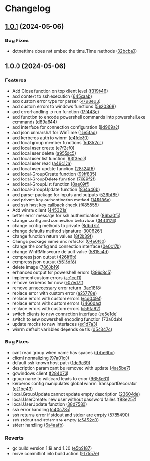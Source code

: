 # Changelog

## [1.0.1](https://github.com/d-strobel/gowindows/compare/v1.0.0...v1.0.1) (2024-05-06)


### Bug Fixes

* dotnettime does not embed the time.Time methods ([32bcba0](https://github.com/d-strobel/gowindows/commit/32bcba09903d79c722d269a9566513525b66449a))

## 1.0.0 (2024-05-06)


### Features

* Add Close function on top client level ([f319b46](https://github.com/d-strobel/gowindows/commit/f319b4605eaa936922761e036fc6062408fbf7cc))
* add context to ssh execution ([645caab](https://github.com/d-strobel/gowindows/commit/645caabc4fc728ebfede9df16e7ed6739d63a9b0))
* add custom error type for parser ([4798e03](https://github.com/d-strobel/gowindows/commit/4798e034be709c90f562e64c93b971ab13a6ce24))
* add custom errors to windows functions ([5620368](https://github.com/d-strobel/gowindows/commit/56203686d9b6b8035ed002d55c3b675db9e6c3ab))
* add errorhandling to run function ([f7f443e](https://github.com/d-strobel/gowindows/commit/f7f443eda46fef926cc40d49f1c696e80779ef04))
* add function to encode powershell commands into powershell.exe commands ([d89a644](https://github.com/d-strobel/gowindows/commit/d89a644c9c07f49cc6cd61df5696ce23a489737f))
* add interface for connection configuration ([8d969a2](https://github.com/d-strobel/gowindows/commit/8d969a2b172cbdb4deffaa518cd998bcea2500b0))
* add json unmarshal for WinTime ([15e5fad](https://github.com/d-strobel/gowindows/commit/15e5fade06a3a37088c6885d9f1b0a31261025ff))
* add kerberos auth to winrm ([e4fde80](https://github.com/d-strobel/gowindows/commit/e4fde80dda2defa52fac5cfd0af8950e252d21d9))
* add local group member functions ([5d352cc](https://github.com/d-strobel/gowindows/commit/5d352cca7acba2b178f5e33bf69e67abe8794f3a))
* add local user create ([e7f2ef0](https://github.com/d-strobel/gowindows/commit/e7f2ef0979b4694b8935359ac0c89781cdfe3f16))
* add local user delete ([a955dc5](https://github.com/d-strobel/gowindows/commit/a955dc50cae49c433130cf2ee3e30b627b7e6bd1))
* add local user list function ([93f3ec0](https://github.com/d-strobel/gowindows/commit/93f3ec0ca18d6d93f4bb468aefd688e07810cc0d))
* add local user read ([a46c12a](https://github.com/d-strobel/gowindows/commit/a46c12abbe0b6c6524ae9f3f1d100abd7f8e89e2))
* add local user update function ([28524f6](https://github.com/d-strobel/gowindows/commit/28524f6ac83f70d0318fb1b3b2e8c8b24e785913))
* add local-GroupCreate function ([99ff835](https://github.com/d-strobel/gowindows/commit/99ff835af117d54bbc48b404c5cfd3cdacd951e2))
* add local-GroupDelete function ([7689f2f](https://github.com/d-strobel/gowindows/commit/7689f2facf4e51f282bf0ca54ca558fb31e6a929))
* add local-GroupList function ([8ae09ff](https://github.com/d-strobel/gowindows/commit/8ae09ff60b2df523d6dc2c218919d4e3b6146fb6))
* add local-GroupUpdate function ([864a46b](https://github.com/d-strobel/gowindows/commit/864a46b9029c663b11221275480ec72beabdd8c5))
* add parser package for inputs and outputs ([526bf85](https://github.com/d-strobel/gowindows/commit/526bf85eb763ab3531db59f36e90c06c4ec9eee4))
* add private key authentication method ([145586c](https://github.com/d-strobel/gowindows/commit/145586c7457615345e6267f0235f9b56c1cc21f0))
* add ssh host key callback check ([f085555](https://github.com/d-strobel/gowindows/commit/f0855553a155e5e0ee5ca0f9789147b3d39aa03e))
* Add winrm client ([445321a](https://github.com/d-strobel/gowindows/commit/445321ab4f6ff2126ebeaee81dd52b90dd989b31))
* better error message for ssh authentication ([86ba0f5](https://github.com/d-strobel/gowindows/commit/86ba0f5ce7527ad1cb180a277fee465395109fa1))
* change config and connection behaviour ([3443178](https://github.com/d-strobel/gowindows/commit/344317818d49a6a215923ac6fd3d0bb9b70d815f))
* change config methods to private ([8dbd7c1](https://github.com/d-strobel/gowindows/commit/8dbd7c129b2123cc6b51f8c7a1c1793aad159481))
* change defaults method signature ([300626f](https://github.com/d-strobel/gowindows/commit/300626fedc837eee56ae423dcc0893a839e6bc69))
* change function return values ([8f2b39f](https://github.com/d-strobel/gowindows/commit/8f2b39f68d92c60ee7e9cc666825c8f8cda27959))
* Change package name and refactor ([04a6f86](https://github.com/d-strobel/gowindows/commit/04a6f86462ce350fd5ed66d15294f3995504fa70))
* change the config and connection interface ([0e0c17b](https://github.com/d-strobel/gowindows/commit/0e0c17b4c75b8a3b77bea6bf7082297e20f5ab66))
* change WinRMInsecure default value ([5815b4d](https://github.com/d-strobel/gowindows/commit/5815b4d54a6b0e20217553cf41aa782d00f48aba))
* compress json output ([4261f6b](https://github.com/d-strobel/gowindows/commit/4261f6bd6ab2cc8d128e648bd369810205407ed6))
* compress json output ([8515df8](https://github.com/d-strobel/gowindows/commit/8515df8cc34b8d5747eff82602d84997a72f755c))
* delete image ([7863b19](https://github.com/d-strobel/gowindows/commit/7863b190c93834b4733ef69e2fd42e3a441e4723))
* enhanced output for powershell errors ([396c8c5](https://github.com/d-strobel/gowindows/commit/396c8c596ec2609f840fd3324bf9d1ce485a4790))
* implement custom errors ([ac1ccf1](https://github.com/d-strobel/gowindows/commit/ac1ccf1d870826e3078e5fb0e2cd21e6fd46d6aa))
* remove kerberos for now ([e07ed7f](https://github.com/d-strobel/gowindows/commit/e07ed7fd5494ae73b736c8e1678b096eb711bf88))
* remove unneccessary error return ([3ac18f8](https://github.com/d-strobel/gowindows/commit/3ac18f87521f99549acfb3269b79f2dde6edf4aa))
* replace error with custom error ([a26778e](https://github.com/d-strobel/gowindows/commit/a26778eddd3091972aee39656ba36e6c9774635f))
* replace errors with custom errors ([ecd0494](https://github.com/d-strobel/gowindows/commit/ecd049429c326e90eee80efdf389906e6001cb6c))
* replace errors with custom errors ([3466dac](https://github.com/d-strobel/gowindows/commit/3466dac0158e5057ab27bbdf5cf295864d0a4a2f))
* replace errors with custom errors ([c59fa92](https://github.com/d-strobel/gowindows/commit/c59fa92148cf0716f3967e9cb3f49628c9c71bf3))
* switch clients to new connection interface ([ee5e1de](https://github.com/d-strobel/gowindows/commit/ee5e1de233871c02b4dcc9a6cefa7631de0c8da9))
* switch to new powershell encoding function ([73a0dab](https://github.com/d-strobel/gowindows/commit/73a0dab3b2f55ee4ef85d2da57f8a588637f5a70))
* update mocks to new interfaces ([ec1d7a3](https://github.com/d-strobel/gowindows/commit/ec1d7a3571cb08c40a292310dddbedf2b7cfecd9))
* winrm default variables depends on tls ([d54347c](https://github.com/d-strobel/gowindows/commit/d54347c812bdc8ea7e7e13b14af76668d4e073a8))


### Bug Fixes

* cant read group when name has spaces ([d7be6bc](https://github.com/d-strobel/gowindows/commit/d7be6bc2ba9d13c63de054172d843765f90a8318))
* clixml normalizing ([97a01c0](https://github.com/d-strobel/gowindows/commit/97a01c06eceedbfe7fe45342f2337b26265e40d0))
* default ssh known host path ([1dc9c69](https://github.com/d-strobel/gowindows/commit/1dc9c69339a9a8ebacc9150372999fa2b551ff38))
* description param cant be removed with update ([4ae5be7](https://github.com/d-strobel/gowindows/commit/4ae5be70166bcb01990e8f29bfbc6035d616d480))
* gowindows client ([f284073](https://github.com/d-strobel/gowindows/commit/f28407355c042a2d80b0f41217ed05d65fa06e17))
* group name to wildcard leads to error ([9656e61](https://github.com/d-strobel/gowindows/commit/9656e6102a48658da6b3f2798e916c95b7bb868d))
* kerberos config manipulates global winrm TransportDecorator ([e21be43](https://github.com/d-strobel/gowindows/commit/e21be43ec91751e35fcc25f703a1a2275b7e6042))
* local.GroupUpdate cannot update empty description ([23604de](https://github.com/d-strobel/gowindows/commit/23604de252b90524e8086a02588f98a4be673509))
* local.UserCreate: new user without password failes ([f88e252](https://github.com/d-strobel/gowindows/commit/f88e2525282cc25b322fd1e6c00f04a1c02da10d))
* local.UserUpdate function ([38d7580](https://github.com/d-strobel/gowindows/commit/38d7580d57de48d5844e82e3e1dfb5151a7b817c))
* ssh error handling ([c40c785](https://github.com/d-strobel/gowindows/commit/c40c785e2ff42dda7be84d195aab3d729968ffc2))
* ssh returns error if stdout and stderr are empty ([5785490](https://github.com/d-strobel/gowindows/commit/57854903dd6b93c11e2dade6908fe428f0b070a4))
* ssh stdout and stderr are empty ([c5452c0](https://github.com/d-strobel/gowindows/commit/c5452c08b9fc1bf2e5ad8b38f52f38779f8ed8f8))
* stderr handling ([6a4aafb](https://github.com/d-strobel/gowindows/commit/6a4aafb772e4ffcf751f271d6681928ae5b973b2))


### Reverts

* go build version 1.19 and 1.20 ([e5b9187](https://github.com/d-strobel/gowindows/commit/e5b9187508244cf5299cf1e4647cc9cb97d4ccb3))
* move commitlint into build action ([917557e](https://github.com/d-strobel/gowindows/commit/917557e8d7595ca192c6e33ae3b1d44bffd37f3d))

